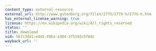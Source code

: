 ```yaml
---
content_type: external-resource
external_url: http://www.gutenberg.org/files/2775/2775-h/2775-h.htm
has_external_license_warning: true
license: https://en.wikipedia.org/wiki/All_rights_reserved
status: ''
title: download
uid: 567c3d81-eda5-49ba-a364-1f5192c5f8dc
wayback_url: ''
---
```

